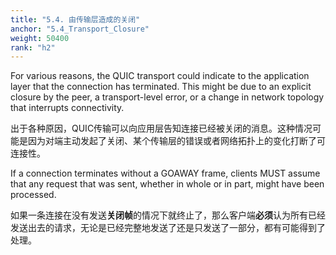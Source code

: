 ```yaml
---
title: "5.4. 由传输层造成的关闭"
anchor: "5.4_Transport_Closure"
weight: 50400
rank: "h2"
---
```


For various reasons, the QUIC transport could indicate to the application layer that the connection has terminated. This might be due to an explicit closure by the peer, a transport-level error, or a change in network topology that interrupts connectivity.

出于各种原因，QUIC传输可以向应用层告知连接已经被关闭的消息。这种情况可能是因为对端主动发起了关闭、某个传输层的错误或者网络拓扑上的变化打断了可连接性。

If a connection terminates without a GOAWAY frame, clients MUST assume that any request that was sent, whether in whole or in part, might have been processed.

如果一条连接在没有发送**关闭帧**的情况下就终止了，那么客户端**必须**认为所有已经发送出去的请求，无论是已经完整地发送了还是只发送了一部分，都有可能得到了处理。
